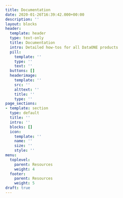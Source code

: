 ```yaml
---
title: Documentation
date: 2020-01-26T16:39:42.000+00:00
description: ''
layout: blocks
header:
  template: header
  type: text-only
  title: Documentation
  intro: Detailed how-tos for all DataONE products
  pill:
    template: ''
    type: ''
    text: ''
  buttons: []
  headerimage:
    template: ''
    src: ''
    alttext: ''
    title: ''
    type: ''
page_sections:
- template: section
  type: default
  title: ''
  intro: ''
  blocks: []
  icon:
    template: ''
    name: ''
    size: ''
    style: ''
menu:
  toplevel:
    parent: Resources
    weight: 4
  footer:
    parent: Resources
    weight: 5
draft: true
---
```

